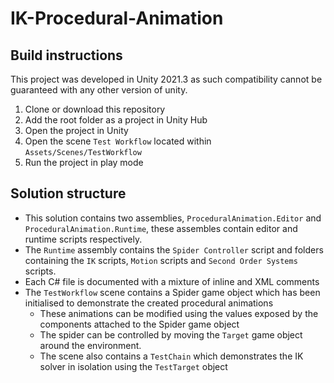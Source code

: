 # IK-Procedural-Animation
## Build instructions
This project was developed in Unity 2021.3 as such compatibility cannot be guaranteed with any other version of unity.
1. Clone or download this repository
2. Add the root folder as a project in Unity Hub
3. Open the project in Unity 
4. Open the scene `Test Workflow` located within `Assets/Scenes/TestWorkflow`
5. Run the project in play mode
## Solution structure
- This solution contains two assemblies, `ProceduralAnimation.Editor` and `ProceduralAnimation.Runtime`, these assembles contain editor and runtime scripts respectively.
- The `Runtime` assembly contains the `Spider Controller` script and folders containing the `IK` scripts, `Motion` scripts and `Second Order Systems` scripts. 
- Each C# file is documented with a mixture of inline and XML comments
- The `TestWorkflow` scene contains a Spider game object which has been initialised to demonstrate the created procedural animations
  - These animations can be modified using the values exposed by the components attached to the Spider game object
  - The spider can be controlled by moving the `Target` game object around the environment.
  - The scene also contains a `TestChain` which demonstrates the IK solver in isolation using the `TestTarget` object
